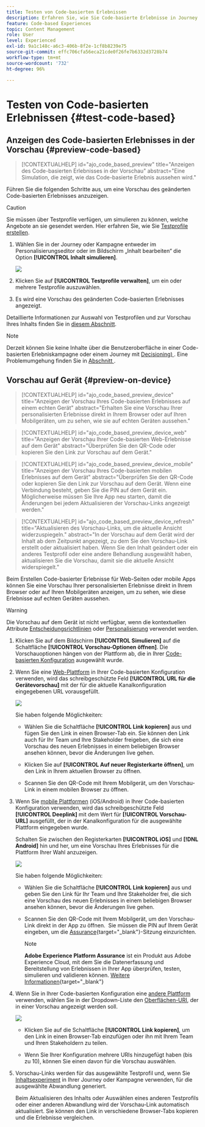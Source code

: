 ```yaml
---
title: Testen von Code-basierten Erlebnissen
description: Erfahren Sie, wie Sie Code-basierte Erlebnisse in Journey Optimizer testen
feature: Code-based Experiences
topic: Content Management
role: User
level: Experienced
exl-id: 9a1c148c-a6c3-406b-8f2e-1cf8b8239e75
source-git-commit: effc706cfa56eca21cde0f26fe7b6332d3728b74
workflow-type: tm+mt
source-wordcount: '732'
ht-degree: 96%

---
```


# Testen von Code-basierten Erlebnissen {#test-code-based}

## Anzeigen des Code-basierten Erlebnisses in der Vorschau {#preview-code-based}

>[!CONTEXTUALHELP]
>id="ajo_code_based_preview"
>title="Anzeigen des Code-basierten Erlebnisses in der Vorschau"
>abstract="Eine Simulation, die zeigt, wie das Code-basierte Erlebnis aussehen wird."

Führen Sie die folgenden Schritte aus, um eine Vorschau des geänderten Code-basierten Erlebnisses anzuzeigen.

>[!CAUTION]
>
>Sie müssen über Testprofile verfügen, um simulieren zu können, welche Angebote an sie gesendet werden. Hier erfahren Sie, wie Sie [Testprofile erstellen](../audience/creating-test-profiles.md).

1. Wählen Sie in der Journey oder Kampagne entweder im Personalisierungseditor oder im Bildschirm „Inhalt bearbeiten“ die Option **[!UICONTROL Inhalt simulieren]**.

   ![](assets/code-based-campaign-simulate.png)

1. Klicken Sie auf **[!UICONTROL Testprofile verwalten]**, um ein oder mehrere Testprofile auszuwählen.

1. Es wird eine Vorschau des geänderten Code-basierten Erlebnisses angezeigt.

Detaillierte Informationen zur Auswahl von Testprofilen und zur Vorschau Ihres Inhalts finden Sie in [diesem Abschnitt](../content-management/preview.md).

>[!NOTE]
>
>Derzeit können Sie keine Inhalte über die Benutzeroberfläche in einer Code-basierten Erlebniskampagne oder einem Journey mit [Decisioning) ](../experience-decisioning/gs-experience-decisioning.md). Eine Problemumgehung finden Sie in [ Abschnitt ](../experience-decisioning/create-decision.md#test-and-publish).


## Vorschau auf Gerät {#preview-on-device}

>[!CONTEXTUALHELP]
>id="ajo_code_based_preview_device"
>title="Anzeigen der Vorschau Ihres Code-basierten Erlebnisses auf einem echten Gerät"
>abstract="Erhalten Sie eine Vorschau Ihrer personalisierten Erlebnisse direkt in Ihrem Browser oder auf Ihren Mobilgeräten, um zu sehen, wie sie auf echten Geräten aussehen."

>[!CONTEXTUALHELP]
>id="ajo_code_based_preview_device_web"
>title="Anzeigen der Vorschau Ihrer Code-basierten Web-Erlebnisse auf dem Gerät"
>abstract="Überprüfen Sie den QR-Code oder kopieren Sie den Link zur Vorschau auf dem Gerät."

>[!CONTEXTUALHELP]
>id="ajo_code_based_preview_device_mobile"
>title="Anzeigen der Vorschau Ihres Code-basierten mobilen Erlebnisses auf dem Gerät"
>abstract="Überprüfen Sie den QR-Code oder kopieren Sie den Link zur Vorschau auf dem Gerät. Wenn eine Verbindung besteht, geben Sie die PIN auf dem Gerät ein. Möglicherweise müssen Sie Ihre App neu starten, damit die Änderungen bei jedem Aktualisieren der Vorschau-Links angezeigt werden."

>[!CONTEXTUALHELP]
>id="ajo_code_based_preview_device_refresh"
>title="Aktualisieren des Vorschau-Links, um die aktuelle Ansicht widerzuspiegeln."
>abstract="In der Vorschau auf dem Gerät wird der Inhalt ab dem Zeitpunkt angezeigt, zu dem Sie den Vorschau-Link erstellt oder aktualisiert haben. Wenn Sie den Inhalt geändert oder ein anderes Testprofil oder eine andere Behandlung ausgewählt haben, aktualisieren Sie die Vorschau, damit sie die aktuelle Ansicht widerspiegelt."

Beim Erstellen Code-basierter Erlebnisse für Web-Seiten oder mobile Apps können Sie eine Vorschau Ihrer personalisierten Erlebnisse direkt in Ihrem Browser oder auf Ihren Mobilgeräten anzeigen, um zu sehen, wie diese Erlebnisse auf echten Geräten aussehen.

>[!WARNING]
>
>Die Vorschau auf dem Gerät ist nicht verfügbar, wenn die kontextuellen Attribute [Entscheidungsrichtlinien](../experience-decisioning/create-decision.md) oder [Personalisierung](../personalization/personalization-build-expressions.md) verwendet werden.

1. Klicken Sie auf dem Bildschirm **[!UICONTROL Simulieren]** auf die Schaltfläche **[!UICONTROL Vorschau-Optionen öffnen]**. Die Vorschauoptionen hängen von der Plattform ab, die in Ihrer [Code-basierten Konfiguration](code-based-configuration.md#create-code-based-configuration) ausgewählt wurde.

1. Wenn Sie eine [Web-Plattform](code-based-configuration.md#web) in Ihrer Code-basierten Konfiguration verwenden, wird das schreibgeschützte Feld **[!UICONTROL URL für die Gerätevorschau]** mit der für die aktuelle Kanalkonfiguration eingegebenen URL vorausgefüllt.

   ![](assets/preview-on-device-web.png)

   Sie haben folgende Möglichkeiten:

   * Wählen Sie die Schaltfläche **[!UICONTROL Link kopieren]** aus und fügen Sie den Link in einen Browser-Tab ein. Sie können den Link auch für Ihr Team und Ihre Stakeholder freigeben, die sich eine Vorschau des neuen Erlebnisses in einem beliebigen Browser ansehen können, bevor die Änderungen live gehen.

   * Klicken Sie auf **[!UICONTROL Auf neuer Registerkarte öffnen]**, um den Link in Ihrem aktuellen Browser zu öffnen.

   * Scannen Sie den QR-Code mit Ihrem Mobilgerät, um den Vorschau-Link in einem mobilen Browser zu öffnen.

1. Wenn Sie [mobile Plattformen](code-based-configuration.md#mobile) (iOS/Android) in Ihrer Code-basierten Konfiguration verwenden, wird das schreibgeschützte Feld **[!UICONTROL Deeplink]** mit dem Wert für **[!UICONTROL Vorschau-URL]** ausgefüllt, der in der Kanalkonfiguration für die ausgewählte Plattform eingegeben wurde.

   Schalten Sie zwischen den Registerkarten **[!UICONTROL iOS]** und **[!DNL Android]** hin und her, um eine Vorschau Ihres Erlebnisses für die Plattform Ihrer Wahl anzuzeigen.

   ![](assets/preview-on-device-mobile.png)

   Sie haben folgende Möglichkeiten:

   * Wählen Sie die Schaltfläche **[!UICONTROL Link kopieren]** aus und geben Sie den Link für Ihr Team und Ihre Stakeholder frei, die sich eine Vorschau des neuen Erlebnisses in einem beliebigen Browser ansehen können, bevor die Änderungen live gehen.

   * Scannen Sie den QR-Code mit Ihrem Mobilgerät, um den Vorschau-Link direkt in der App zu öffnen.  Sie müssen die PIN auf Ihrem Gerät eingeben, um die [Assurance](https://experienceleague.adobe.com/de/docs/experience-platform/assurance/tutorials/implement-assurance){target="_blank"}-Sitzung einzurichten.

     >[!NOTE]
     >
     >**Adobe Experience Platform Assurance** ist ein Produkt aus Adobe Experience Cloud, mit dem Sie die Datenerfassung und Bereitstellung von Erlebnissen in Ihrer App überprüfen, testen, simulieren und validieren können. [Weitere Informationen](https://experienceleague.adobe.com/de/docs/experience-platform/assurance/home){target="_blank"}

1. Wenn Sie in Ihrer Code-basierten Konfiguration eine [andere Plattform](code-based-configuration.md#other) verwenden, wählen Sie in der Dropdown-Liste den [Oberflächen-URI](code-based-surface.md#surface-uri), der in einer Vorschau angezeigt werden soll.

   ![](assets/preview-on-device-other.png)

   * Klicken Sie auf die Schaltfläche **[!UICONTROL Link kopieren]**, um den Link in einen Browser-Tab einzufügen oder ihn mit Ihrem Team und Ihren Stakeholdern zu teilen.

   * Wenn Sie Ihrer Konfiguration mehrere URIs hinzugefügt haben (bis zu 10), können Sie einen davon für die Vorschau auswählen.

1. Vorschau-Links werden für das ausgewählte Testprofil und, wenn Sie [Inhaltsexperiment](../content-management/content-experiment.md) in Ihrer Journey oder Kampagne verwenden, für die ausgewählte Abwandlung generiert.

   <!--If you have modified the content or selected a different treatment or test profile, scroll down to the bottom of the **[!UICONTROL Preview on device]** pop-up and click **[!UICONTROL Refresh preview link]** to reflect the current state.

   ![](assets/preview-on-device-refresh.png)-->

   <!--When creating a content experiment, you need to select a given treatment and click the **[!UICONTROL Simulate content]** button to obtain the link corresponding to that treatment, then select another treatment, click the **[!UICONTROL Simulate content]** button to obtain a new preview link, and so on.-->

   Beim Aktualisieren des Inhalts oder Auswählen eines anderen Testprofils oder einer anderen Abwandlung wird der Vorschau-Link automatisch aktualisiert. Sie können den Link in verschiedene Browser-Tabs kopieren und die Erlebnisse vergleichen.
